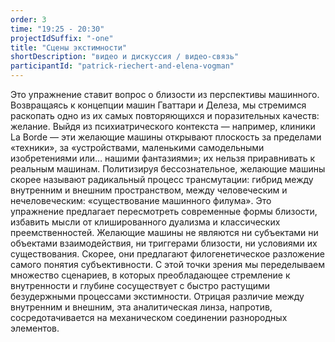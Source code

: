 ```yaml
---
order: 3
time: "19:25 - 20:30"
projectIdSuffix: "-one"
title: "Cцены экстимности"
shortDescription: "видео и дискуссия / видео-связь"
participantId: "patrick-riechert-and-elena-vogman"
---
```


Это упражнение ставит вопрос о близости из перспективы машинного. Возвращаясь к концепции машин Гваттари и Делеза, мы стремимся раскопать одно из их самых повторяющихся и поразительных качеств: желание. Выйдя из психиатрического контекста — например, клиники La Borde — эти желающие машины открывают плоскость за пределами «техники», за «устройствами, маленькими самодельными изобретениями или… нашими фантазиями»; их нельзя приравнивать к реальным машинам. Политизируя бессознательное, желающие машины скорее называют радикальный процесс трансмутации: гибрид между внутренним и внешним пространством, между человеческим и нечеловеческим: «существование машинного филума». Это упражнение предлагает пересмотреть современные формы близости, избавить мысли от клишированного дуализма и классических преемственностей. Желающие машины не являются ни субъектами ни объектами взаимодействия, ни триггерами близости, ни условиями их существования. Скорее, они предлагают филогенетическое разложение самого понятия субъективности. С этой точки зрения мы переделываем множество сценариев, в которых преобладающее стремление к внутренности и глубине сосуществует с быстро растущими безудержными процессами экстимности. Отрицая различие между внутренним и внешним, эта аналитическая линза, напротив, сосредотачивается на механическом соединении разнородных элементов.
